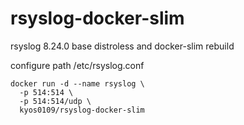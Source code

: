 # rsyslog-docker-slim

rsyslog 8.24.0 base distroless and docker-slim rebuild

configure path /etc/rsyslog.conf

```
docker run -d --name rsyslog \
  -p 514:514 \
  -p 514:514/udp \
  kyos0109/rsyslog-docker-slim
```

